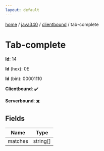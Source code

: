 ```yaml
---
layout: default
---
```


[home](/)  /  [java340](/protocol/java340)  /  [clientbound](/protocol/java340/clientbound)  /  tab-complete

# Tab-complete

**Id**: 14

**Id** (hex): 0E

**Id** (bin): 00001110

**Clientbound**: ✔️

**Serverbound**: ✖️

## Fields

Name | Type
---|---
matches | string[]


